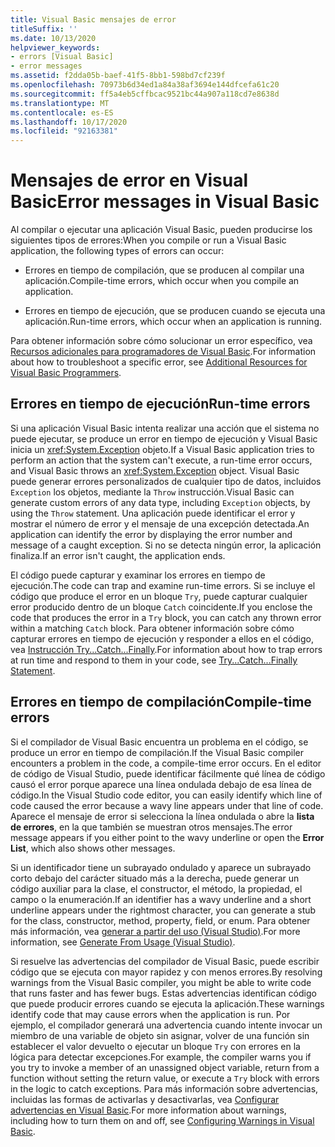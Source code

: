 ```yaml
---
title: Visual Basic mensajes de error
titleSuffix: ''
ms.date: 10/13/2020
helpviewer_keywords:
- errors [Visual Basic]
- error messages
ms.assetid: f2dda05b-baef-41f5-8bb1-598bd7cf239f
ms.openlocfilehash: 70973b6d34ed1a84a38af3694e144dfcefa61c20
ms.sourcegitcommit: ff5a4eb5cffbcac9521bc44a907a118cd7e8638d
ms.translationtype: MT
ms.contentlocale: es-ES
ms.lasthandoff: 10/17/2020
ms.locfileid: "92163381"
---
```

# <a name="error-messages-in-visual-basic"></a><span data-ttu-id="44225-102">Mensajes de error en Visual Basic</span><span class="sxs-lookup"><span data-stu-id="44225-102">Error messages in Visual Basic</span></span>

<span data-ttu-id="44225-103">Al compilar o ejecutar una aplicación Visual Basic, pueden producirse los siguientes tipos de errores:</span><span class="sxs-lookup"><span data-stu-id="44225-103">When you compile or run a Visual Basic application, the following types of errors can occur:</span></span>

- <span data-ttu-id="44225-104">Errores en tiempo de compilación, que se producen al compilar una aplicación.</span><span class="sxs-lookup"><span data-stu-id="44225-104">Compile-time errors, which occur when you compile an application.</span></span>

- <span data-ttu-id="44225-105">Errores en tiempo de ejecución, que se producen cuando se ejecuta una aplicación.</span><span class="sxs-lookup"><span data-stu-id="44225-105">Run-time errors, which occur when an application is running.</span></span>

<span data-ttu-id="44225-106">Para obtener información sobre cómo solucionar un error específico, vea [Recursos adicionales para programadores de Visual Basic](../../getting-started/additional-resources.md).</span><span class="sxs-lookup"><span data-stu-id="44225-106">For information about how to troubleshoot a specific error, see [Additional Resources for Visual Basic Programmers](../../getting-started/additional-resources.md).</span></span>

## <a name="run-time-errors"></a><span data-ttu-id="44225-107">Errores en tiempo de ejecución</span><span class="sxs-lookup"><span data-stu-id="44225-107">Run-time errors</span></span>

<span data-ttu-id="44225-108">Si una aplicación Visual Basic intenta realizar una acción que el sistema no puede ejecutar, se produce un error en tiempo de ejecución y Visual Basic inicia un <xref:System.Exception> objeto.</span><span class="sxs-lookup"><span data-stu-id="44225-108">If a Visual Basic application tries to perform an action that the system can't execute, a run-time error occurs, and Visual Basic throws an <xref:System.Exception> object.</span></span> <span data-ttu-id="44225-109">Visual Basic puede generar errores personalizados de cualquier tipo de datos, incluidos `Exception` los objetos, mediante la `Throw` instrucción.</span><span class="sxs-lookup"><span data-stu-id="44225-109">Visual Basic can generate custom errors of any data type, including `Exception` objects, by using the `Throw` statement.</span></span> <span data-ttu-id="44225-110">Una aplicación puede identificar el error y mostrar el número de error y el mensaje de una excepción detectada.</span><span class="sxs-lookup"><span data-stu-id="44225-110">An application can identify the error by displaying the error number and message of a caught exception.</span></span> <span data-ttu-id="44225-111">Si no se detecta ningún error, la aplicación finaliza.</span><span class="sxs-lookup"><span data-stu-id="44225-111">If an error isn't caught, the application ends.</span></span>

<span data-ttu-id="44225-112">El código puede capturar y examinar los errores en tiempo de ejecución.</span><span class="sxs-lookup"><span data-stu-id="44225-112">The code can trap and examine run-time errors.</span></span> <span data-ttu-id="44225-113">Si se incluye el código que produce el error en un bloque `Try`, puede capturar cualquier error producido dentro de un bloque `Catch` coincidente.</span><span class="sxs-lookup"><span data-stu-id="44225-113">If you enclose the code that produces the error in a `Try` block, you can catch any thrown error within a matching `Catch` block.</span></span> <span data-ttu-id="44225-114">Para obtener información sobre cómo capturar errores en tiempo de ejecución y responder a ellos en el código, vea [Instrucción Try...Catch...Finally](../statements/try-catch-finally-statement.md).</span><span class="sxs-lookup"><span data-stu-id="44225-114">For information about how to trap errors at run time and respond to them in your code, see [Try...Catch...Finally Statement](../statements/try-catch-finally-statement.md).</span></span>

## <a name="compile-time-errors"></a><span data-ttu-id="44225-115">Errores en tiempo de compilación</span><span class="sxs-lookup"><span data-stu-id="44225-115">Compile-time errors</span></span>

<span data-ttu-id="44225-116">Si el compilador de Visual Basic encuentra un problema en el código, se produce un error en tiempo de compilación.</span><span class="sxs-lookup"><span data-stu-id="44225-116">If the Visual Basic compiler encounters a problem in the code, a compile-time error occurs.</span></span> <span data-ttu-id="44225-117">En el editor de código de Visual Studio, puede identificar fácilmente qué línea de código causó el error porque aparece una línea ondulada debajo de esa línea de código.</span><span class="sxs-lookup"><span data-stu-id="44225-117">In the Visual Studio code editor, you can easily identify which line of code caused the error because a wavy line appears under that line of code.</span></span> <span data-ttu-id="44225-118">Aparece el mensaje de error si selecciona la línea ondulada o abre la **lista de errores**, en la que también se muestran otros mensajes.</span><span class="sxs-lookup"><span data-stu-id="44225-118">The error message appears if you either point to the wavy underline or open the **Error List**, which also shows other messages.</span></span>

<span data-ttu-id="44225-119">Si un identificador tiene un subrayado ondulado y aparece un subrayado corto debajo del carácter situado más a la derecha, puede generar un código auxiliar para la clase, el constructor, el método, la propiedad, el campo o la enumeración.</span><span class="sxs-lookup"><span data-stu-id="44225-119">If an identifier has a wavy underline and a short underline appears under the rightmost character, you can generate a stub for the class, constructor, method, property, field, or enum.</span></span> <span data-ttu-id="44225-120">Para obtener más información, vea [generar a partir del uso (Visual Studio)](/visualstudio/ide/visual-csharp-intellisense#generate-from-usage).</span><span class="sxs-lookup"><span data-stu-id="44225-120">For more information, see [Generate From Usage (Visual Studio)](/visualstudio/ide/visual-csharp-intellisense#generate-from-usage).</span></span>

<span data-ttu-id="44225-121">Si resuelve las advertencias del compilador de Visual Basic, puede escribir código que se ejecuta con mayor rapidez y con menos errores.</span><span class="sxs-lookup"><span data-stu-id="44225-121">By resolving warnings from the Visual Basic compiler, you might be able to write code that runs faster and has fewer bugs.</span></span> <span data-ttu-id="44225-122">Estas advertencias identifican código que puede producir errores cuando se ejecuta la aplicación.</span><span class="sxs-lookup"><span data-stu-id="44225-122">These warnings identify code that may cause errors when the application is run.</span></span> <span data-ttu-id="44225-123">Por ejemplo, el compilador generará una advertencia cuando intente invocar un miembro de una variable de objeto sin asignar, volver de una función sin establecer el valor devuelto o ejecutar un bloque `Try` con errores en la lógica para detectar excepciones.</span><span class="sxs-lookup"><span data-stu-id="44225-123">For example, the compiler warns you if you try to invoke a member of an unassigned object variable, return from a function without setting the return value, or execute a `Try` block with errors in the logic to catch exceptions.</span></span> <span data-ttu-id="44225-124">Para más información sobre advertencias, incluidas las formas de activarlas y desactivarlas, vea [Configurar advertencias en Visual Basic](/visualstudio/ide/configuring-warnings-in-visual-basic).</span><span class="sxs-lookup"><span data-stu-id="44225-124">For more information about warnings, including how to turn them on and off, see [Configuring Warnings in Visual Basic](/visualstudio/ide/configuring-warnings-in-visual-basic).</span></span>
